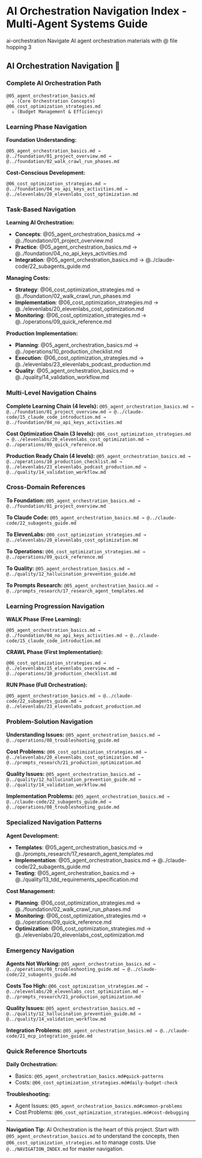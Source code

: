 # AI Orchestration Navigation Index - Multi-Agent Systems Guide

<document type="domain-navigation" version="3.0.0" claude-code-optimized="true">
  <metadata>
    <domain>ai-orchestration</domain>
    <purpose>Navigate AI agent orchestration materials with @ file hopping</purpose>
    <navigation-levels>3</navigation-levels>
  </metadata>
</document>

## AI Orchestration Navigation 🤖

### **Complete AI Orchestration Path**
```
@05_agent_orchestration_basics.md
  ↓ (Core Orchestration Concepts)
@06_cost_optimization_strategies.md
  ↓ (Budget Management & Efficiency)
```

### **Learning Phase Navigation**

**Foundation Understanding:**
```
@05_agent_orchestration_basics.md → @../foundation/01_project_overview.md → @../foundation/02_walk_crawl_run_phases.md
```

**Cost-Conscious Development:**
```
@06_cost_optimization_strategies.md → @../foundation/04_no_api_keys_activities.md → @../elevenlabs/20_elevenlabs_cost_optimization.md
```

### **Task-Based Navigation**

**Learning AI Orchestration:**
- **Concepts**: @05_agent_orchestration_basics.md → @../foundation/01_project_overview.md
- **Practice**: @05_agent_orchestration_basics.md → @../foundation/04_no_api_keys_activities.md
- **Integration**: @05_agent_orchestration_basics.md → @../claude-code/22_subagents_guide.md

**Managing Costs:**
- **Strategy**: @06_cost_optimization_strategies.md → @../foundation/02_walk_crawl_run_phases.md
- **Implementation**: @06_cost_optimization_strategies.md → @../elevenlabs/20_elevenlabs_cost_optimization.md
- **Monitoring**: @06_cost_optimization_strategies.md → @../operations/09_quick_reference.md

**Production Implementation:**
- **Planning**: @05_agent_orchestration_basics.md → @../operations/10_production_checklist.md
- **Execution**: @06_cost_optimization_strategies.md → @../elevenlabs/23_elevenlabs_podcast_production.md
- **Quality**: @05_agent_orchestration_basics.md → @../quality/14_validation_workflow.md

### **Multi-Level Navigation Chains**

**Complete Learning Chain (4 levels):**
`@05_agent_orchestration_basics.md → @../foundation/01_project_overview.md → @../claude-code/15_claude_code_introduction.md → @../foundation/04_no_api_keys_activities.md`

**Cost Optimization Chain (3 levels):**
`@06_cost_optimization_strategies.md → @../elevenlabs/20_elevenlabs_cost_optimization.md → @../operations/09_quick_reference.md`

**Production Ready Chain (4 levels):**
`@05_agent_orchestration_basics.md → @../operations/10_production_checklist.md → @../elevenlabs/23_elevenlabs_podcast_production.md → @../quality/14_validation_workflow.md`

### **Cross-Domain References**

**To Foundation:**
`@05_agent_orchestration_basics.md → @../foundation/01_project_overview.md`

**To Claude Code:**
`@05_agent_orchestration_basics.md → @../claude-code/22_subagents_guide.md`

**To ElevenLabs:**
`@06_cost_optimization_strategies.md → @../elevenlabs/20_elevenlabs_cost_optimization.md`

**To Operations:**
`@06_cost_optimization_strategies.md → @../operations/09_quick_reference.md`

**To Quality:**
`@05_agent_orchestration_basics.md → @../quality/12_hallucination_prevention_guide.md`

**To Prompts Research:**
`@05_agent_orchestration_basics.md → @../prompts_research/17_research_agent_templates.md`

### **Learning Progression Navigation**

**WALK Phase (Free Learning):**
```
@05_agent_orchestration_basics.md → @../foundation/04_no_api_keys_activities.md → @../claude-code/15_claude_code_introduction.md
```

**CRAWL Phase (First Implementation):**
```
@06_cost_optimization_strategies.md → @../elevenlabs/15_elevenlabs_overview.md → @../operations/10_production_checklist.md
```

**RUN Phase (Full Orchestration):**
```
@05_agent_orchestration_basics.md → @../claude-code/22_subagents_guide.md → @../elevenlabs/23_elevenlabs_podcast_production.md
```

### **Problem-Solution Navigation**

**Understanding Issues:**
`@05_agent_orchestration_basics.md → @../operations/08_troubleshooting_guide.md`

**Cost Problems:**
`@06_cost_optimization_strategies.md → @../elevenlabs/20_elevenlabs_cost_optimization.md → @../prompts_research/21_production_optimization.md`

**Quality Issues:**
`@05_agent_orchestration_basics.md → @../quality/12_hallucination_prevention_guide.md → @../quality/14_validation_workflow.md`

**Implementation Problems:**
`@05_agent_orchestration_basics.md → @../claude-code/22_subagents_guide.md → @../operations/08_troubleshooting_guide.md`

### **Specialized Navigation Patterns**

**Agent Development:**
- **Templates**: @05_agent_orchestration_basics.md → @../prompts_research/17_research_agent_templates.md
- **Implementation**: @05_agent_orchestration_basics.md → @../claude-code/22_subagents_guide.md
- **Testing**: @05_agent_orchestration_basics.md → @../quality/13_tdd_requirements_specification.md

**Cost Management:**
- **Planning**: @06_cost_optimization_strategies.md → @../foundation/02_walk_crawl_run_phases.md
- **Monitoring**: @06_cost_optimization_strategies.md → @../operations/09_quick_reference.md
- **Optimization**: @06_cost_optimization_strategies.md → @../elevenlabs/20_elevenlabs_cost_optimization.md

### **Emergency Navigation**

**Agents Not Working:**
`@05_agent_orchestration_basics.md → @../operations/08_troubleshooting_guide.md → @../claude-code/22_subagents_guide.md`

**Costs Too High:**
`@06_cost_optimization_strategies.md → @../elevenlabs/20_elevenlabs_cost_optimization.md → @../prompts_research/21_production_optimization.md`

**Quality Issues:**
`@05_agent_orchestration_basics.md → @../quality/12_hallucination_prevention_guide.md → @../quality/14_validation_workflow.md`

**Integration Problems:**
`@05_agent_orchestration_basics.md → @../claude-code/21_mcp_integration_guide.md`

### **Quick Reference Shortcuts**

**Daily Orchestration:**
- Basics: `@05_agent_orchestration_basics.md#quick-patterns`
- Costs: `@06_cost_optimization_strategies.md#daily-budget-check`

**Troubleshooting:**
- Agent Issues: `@05_agent_orchestration_basics.md#common-problems`
- Cost Problems: `@06_cost_optimization_strategies.md#cost-debugging`

---

**Navigation Tip**: AI Orchestration is the heart of this project. Start with `@05_agent_orchestration_basics.md` to understand the concepts, then `@06_cost_optimization_strategies.md` to manage costs. Use `@../NAVIGATION_INDEX.md` for master navigation.